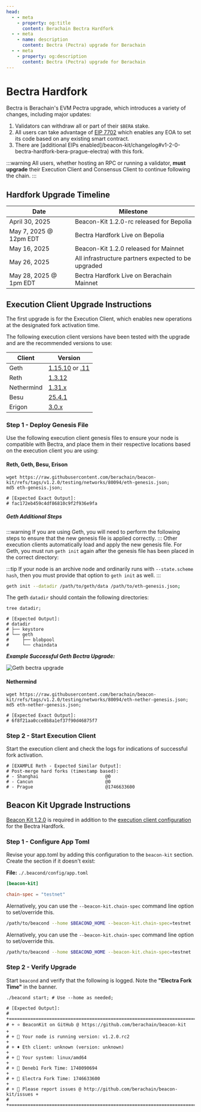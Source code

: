 ```yaml
---
head:
  - - meta
    - property: og:title
      content: Berachain Bectra Hardfork
  - - meta
    - name: description
      content: Bectra (Pectra) upgrade for Berachain
  - - meta
    - property: og:description
      content: Bectra (Pectra) upgrade for Berachain
---
```


# Bectra Hardfork

Bectra is Berachain's EVM Pectra upgrade, which introduces a variety of changes, including major updates:

1. Validators can withdraw all or part of their `$BERA` stake.
2. All users can take advantage of [EIP 7702](/developers/guides/eip7702-basics) which enables any EOA to set its code based on any existing smart contract.
3. There are [additional EIPs enabled]/beacon-kit/changelog#v1-2-0-bectra-hardfork-bera-prague-electra) with this fork.

:::warning
All users, whether hosting an RPC or running a validator, **must upgrade** their Execution Client and Consensus Client to continue following the chain.
:::

## Hardfork Upgrade Timeline

| Date                   | Milestone                                           |
| ---------------------- | --------------------------------------------------- |
| April 30, 2025         | Beacon-Kit 1.2.0-rc released for Bepolia            |
| May 7, 2025 @ 12pm EDT | Bectra Hardfork Live on Bepolia                     |
| May 16, 2025           | Beacon-Kit 1.2.0 released for Mainnet               |
| May 26, 2025           | All infrastructure partners expected to be upgraded |
| May 28, 2025 @ 1pm EDT | Bectra Hardfork Live on Berachain Mainnet           |

## Execution Client Upgrade Instructions

The first upgrade is for the Execution Client, which enables new operations at the designated fork activation time.

The following execution client versions have been tested with the upgrade and are the recommended versions to use:

| Client     | Version                                                                                                                                          |
| ---------- | ------------------------------------------------------------------------------------------------------------------------------------------------ |
| Geth       | [1.15.10](https://github.com/ethereum/go-ethereum/releases/tag/v1.15.10) or [.11](https://github.com/ethereum/go-ethereum/releases/tag/v1.15.11) |
| Reth       | [1.3.12](https://github.com/paradigmxyz/reth/releases/tag/v1.3.12)                                                                               |
| Nethermind | [1.31.x](https://github.com/NethermindEth/nethermind/releases/tag/1.31.10)                                                                       |
| Besu       | [25.4.1](https://github.com/hyperledger/besu/releases/tag/25.4.1)                                                                                |
| Erigon     | [3.0.x](https://github.com/erigontech/erigon/releases/tag/v3.0.3)                                                                                |

### Step 1 - Deploy Genesis File

Use the following execution client genesis files to ensure your node is compatible with Bectra, and place them in their respective locations based on the execution client you are using:

#### Reth, Geth, Besu, Erison

```bash-vue{4,5}
wget https://raw.githubusercontent.com/berachain/beacon-kit/refs/tags/v1.2.0/testing/networks/80094/eth-genesis.json;
md5 eth-genesis.json;

# [Expected Exact Output]:
# fac172eb459c4df86810c9f2f936e9fa
```

##### Geth Additional Steps

:::warning
If you are using Geth, you will need to perform the following steps to ensure that the new genesis file is applied correctly.
:::
Other execution clients automatically load and apply the new genesis file. For Geth, you must run `geth init` again after the genesis file has been placed in the correct directory:

:::tip
If your node is an archive node and ordinarily runs with `--state.scheme hash`, then you must provide that option to `geth init` as well.
:::

```bash
geth init --datadir /path/to/geth/data /path/to/eth-genesis.json;
```

The geth `datadir` should contain the following directories:

```bash-vue{4-8}
tree datadir;

# [Expected Output]:
# datadir
# ├── keystore
# └── geth
#     ├── blobpool
#     └── chaindata
```

_**Example Successful Geth Bectra Upgrade:**_

![Geth bectra upgrade](/assets/geth-bectra-upgrade.png)

#### Nethermind

```bash-vue{4,5}
wget https://raw.githubusercontent.com/berachain/beacon-kit/refs/tags/v1.2.0/testing/networks/80094/eth-nether-genesis.json;
md5 eth-nether-genesis.json;

# [Expected Exact Output]:
# 6f8f21aa0cce8b8a1ef37f90d46875f7
```

### Step 2 - Start Execution Client

Start the execution client and check the logs for indications of successful fork activation.

```bash{5}
# [EXAMPLE Reth - Expected Similar Output]:
# Post-merge hard forks (timestamp based):
# - Shanghai                         @0
# - Cancun                           @0
# - Prague                           @1746633600
```

## Beacon Kit Upgrade Instructions

[Beacon Kit 1.2.0](https://github.com/berachain/beacon-kit/releases) is required in addition to the [execution client configuration](#execution-client-upgrade-instructions) for the Bectra Hardfork.

### Step 1 - Configure App Toml

Revise your app.toml by adding this configuration to the `beacon-kit` section. Create the section if it doesn't exist:

**File:** `./.beacond/config/app.toml`

```toml
[beacon-kit]

chain-spec = "testnet"
```

Alernatively, you can use the `--beacon-kit.chain-spec` command line option to set/override this.

```sh
/path/to/beacond --home $BEACOND_HOME --beacon-kit.chain-spec=testnet
```

Alernatively, you can use the `--beacon-kit.chain-spec` command line option to set/override this.

```sh
/path/to/beacond --home $BEACOND_HOME --beacon-kit.chain-spec=testnet
```

### Step 2 - Verify Upgrade

Start `beacond` and verify that the following is logged. Note the **"Electra Fork Time"** in the banner.

```bash-vue{10}
./beacond start; # Use --home as needed;

# [Expected Output]:
# +=========================================================================+
# + ⭐ BeaconKit on GitHub @ https://github.com/berachain/beacon-kit        +
# + 🧩 Your node is running version: v1.2.0.rc2                             +
# + ♦ Eth client: unknown (version: unknown)                                +
# + 💾 Your system: linux/amd64                                             +
# + 🍴 Deneb1 Fork Time: 1740090694                                         +
# + 🍴 Electra Fork Time: 1746633600                                        +
# + 🦺 Please report issues @ http://github.com/berachain/beacon-kit/issues +
# +=========================================================================+
```
